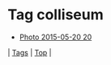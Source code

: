 <!--
title: Tag colliseum
date: 2020-06-28T15:02:24.762Z
tags:
-->
# Tag colliseum

 * [Photo 2015-05-20 20](119464174077.md)

| [Tags](tags.md) | [Top](index.md) |

